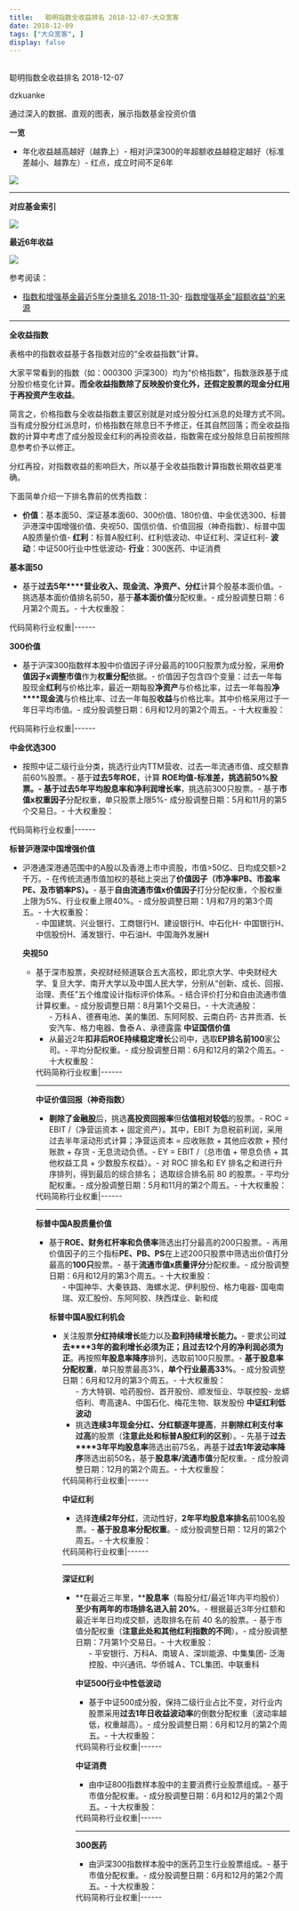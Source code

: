 ```yaml
---
title:   聪明指数全收益排名 2018-12-07-大众宽客
date: 2018-12-09
tags: ["大众宽客", ]
display: false
---
```



## 



聪明指数全收益排名 2018-12-07




dzkuanke




通过深入的数据、直观的图表，展示指数基金投资价值


**一览**
- 年化收益越高越好（越靠上）- 相对沪深300的年超额收益越稳定越好（标准差越小、越靠左）- 红点，成立时间不足6年
<img class="" data-copyright="0" data-ratio="1.25" data-s="300,640" src="https://mmbiz.qpic.cn/mmbiz_png/PKw3FQPmhIguuaevVuaIrWDhuibyZHXXrCP0YciaJzcoVBEIMe9RfraSWO5Le5UDbvtYFq5AtgpdOKVakapdkuJw/640?wx_fmt=png" data-type="png" data-w="960" style=""/>

****

**对应基金索引**

<img class="" data-copyright="0" data-ratio="1.4356223175965666" data-s="300,640" src="https://mmbiz.qpic.cn/mmbiz_png/PKw3FQPmhIguuaevVuaIrWDhuibyZHXXrvOMtJatGy9pxj4RvrnY9RmwSE0XeNicZf9niaU0Hwic1jRBZJagPHYI2w/640?wx_fmt=png" data-type="png" data-w="932" style=""/>

**最近6年收益**

<img class="" data-copyright="0" data-ratio="1.0516129032258064" data-s="300,640" src="https://mmbiz.qpic.cn/mmbiz_png/PKw3FQPmhIguuaevVuaIrWDhuibyZHXXrMhzicWvvtuL2nPib0tNUSHFVGAwRomTqDrsBWlXBBHANP6GnSLnMFu7Q/640?wx_fmt=png" data-type="png" data-w="930"/>



参考阅读：
- [指数和增强基金最近5年分类排名 2018-11-30](http://mp.weixin.qq.com/s?__biz=MzAwMTc1MDcwNw==&amp;mid=2648273535&amp;idx=1&amp;sn=feb7b9bfad818db912d302c7d71286ac&amp;chksm=82f931a3b58eb8b51557d601b3a31e06b769a71df37ef2e1f8c2d3b4ce49147904c3a75fd06a&amp;scene=21#wechat_redirect)- [指数增强基金”超额收益“的来源](http://mp.weixin.qq.com/s?__biz=MzAwMTc1MDcwNw==&amp;mid=2648272968&amp;idx=1&amp;sn=598917da4403d77210aa3b1a460658e4&amp;chksm=82f93394b58eba82c9a7cb228c22c656fe88c5203ff149473f9edd2d4127e44df65f5bdb146b&amp;scene=21#wechat_redirect)
****

**全收益指数**



表格中的指数收益基于各指数对应的“全收益指数”计算。



大家平常看到的指数（如：000300 沪深300）均为“价格指数”，指数涨跌基于成分股价格变化计算。**而全收益指数除了反映股价变化外，还假定股票的现金分红用于再投资产生收益**。



简言之，价格指数与全收益指数主要区别就是对成分股分红派息的处理方式不同。当有成分股分红派息时，价格指数在除息日不予修正，任其自然回落；而全收益指数的计算中考虑了成分股现金红利的再投资收益，指数需在成分股除息日前按照除息参考价予以修正。



分红再投，对指数收益的影响巨大，所以基于全收益指数计算指数长期收益更准确。





下面简单介绍一下排名靠前的优秀指数：
- **价值**：基本面50、深证基本面60、300价值、180价值、中金优选300、标普沪港深中国增强价值、央视50、国信价值、价值回报（神奇指数）、标普中国A股质量价值- **红利**：标普A股红利、红利低波动、中证红利、深证红利- **波动**：中证500行业中性低波动- **行业**：300医药、中证消费


**基本面50**
- 基于**过去5年****营业收入、现金流、净资产、分红**计算个股基本面价值。- 挑选基本面价值排名前50，基于**基本面价值**分配权重。- 成分股调整日期：6月第2个周五。- 十大权重股：
<tr style="border: 0px;vertical-align: baseline;"><th style="padding-top: 0px;padding-bottom: 3px;border: 0px;vertical-align: middle;word-break: break-all;height: 30px;line-height: 1.4;font-size: 14px;font-weight: 400;color: rgb(126, 126, 126);background-color: rgb(238, 238, 238);">代码</th><th style="padding-top: 0px;padding-bottom: 3px;border: 0px;vertical-align: middle;word-break: break-all;height: 30px;line-height: 1.4;font-size: 14px;font-weight: 400;color: rgb(126, 126, 126);background-color: rgb(238, 238, 238);">简称</th><th style="padding-top: 0px;padding-bottom: 3px;border: 0px;vertical-align: middle;word-break: break-all;height: 30px;line-height: 1.4;font-size: 14px;font-weight: 400;color: rgb(126, 126, 126);background-color: rgb(238, 238, 238);">行业</th><th style="padding-top: 0px;padding-bottom: 3px;border: 0px;vertical-align: middle;word-break: break-all;height: 30px;line-height: 1.4;font-size: 14px;font-weight: 400;color: rgb(126, 126, 126);background-color: rgb(238, 238, 238);">权重</th></tr>|------



**300价值**
- 基于沪深300指数样本股中价值因子评分最高的100只股票为成分股，采用**价值因子x调整市值**作为**权重分配**依据。- 价值因子包含四个变量：过去一年每股现金**红利**与价格比率，最近一期每股**净资产**与价格比率，过去一年每股**净****现金流**与价格比率、过去一年每股**收益**与价格比率。其中价格采用过于一年日平均市值。- 成分股调整日期：6月和12月的第2个周五。- 十大权重股：
<tr style="border: 0px;vertical-align: baseline;"><th style="padding-top: 0px;padding-bottom: 3px;border: 0px;background-color: rgb(238, 238, 238);vertical-align: middle;word-break: break-all;height: 30px;line-height: 1.4;font-size: 14px;font-weight: 400;color: rgb(126, 126, 126);">代码</th><th style="padding-top: 0px;padding-bottom: 3px;border: 0px;background-color: rgb(238, 238, 238);vertical-align: middle;word-break: break-all;height: 30px;line-height: 1.4;font-size: 14px;font-weight: 400;color: rgb(126, 126, 126);">简称</th><th style="padding-top: 0px;padding-bottom: 3px;border: 0px;background-color: rgb(238, 238, 238);vertical-align: middle;word-break: break-all;height: 30px;line-height: 1.4;font-size: 14px;font-weight: 400;color: rgb(126, 126, 126);">行业</th><th style="padding-top: 0px;padding-bottom: 3px;border: 0px;background-color: rgb(238, 238, 238);vertical-align: middle;word-break: break-all;height: 30px;line-height: 1.4;font-size: 14px;font-weight: 400;color: rgb(126, 126, 126);">权重</th></tr>|------



**中金优选300**
- 按照中证二级行业分类，挑选行业内TTM营收、过去一年流通市值、成交额靠前60%股票。- 基于**过去5年ROE**，计算&nbsp;**ROE均值-标准差，**挑选前50%股票。- 基于过去**5年平均股息率和净利润增长率**，挑选前300只股票。- 基于**市值x权重因子**分配权重，单只股票上限5%- 成分股调整日期：5月和11月的第5个交易日。- 十大权重股：
<tr style="border: 0px;vertical-align: baseline;"><th style="padding-top: 0px;padding-bottom: 3px;border: 0px;background-color: rgb(238, 238, 238);vertical-align: middle;word-break: break-all;height: 30px;line-height: 1.4;font-size: 14px;font-weight: 400;color: rgb(126, 126, 126);">代码</th><th style="padding-top: 0px;padding-bottom: 3px;border: 0px;background-color: rgb(238, 238, 238);vertical-align: middle;word-break: break-all;height: 30px;line-height: 1.4;font-size: 14px;font-weight: 400;color: rgb(126, 126, 126);">简称</th><th style="padding-top: 0px;padding-bottom: 3px;border: 0px;background-color: rgb(238, 238, 238);vertical-align: middle;word-break: break-all;height: 30px;line-height: 1.4;font-size: 14px;font-weight: 400;color: rgb(126, 126, 126);">行业</th><th style="padding-top: 0px;padding-bottom: 3px;border: 0px;background-color: rgb(238, 238, 238);vertical-align: middle;word-break: break-all;height: 30px;line-height: 1.4;font-size: 14px;font-weight: 400;color: rgb(126, 126, 126);">权重</th></tr>|------



**标普沪港深中国增强价值**
- 沪港通深港通范围中的A股以及香港上市中资股，市值&gt;50亿、日均成交额&gt;2千万。- 在传统流通市值加权的基础上突出了**价值因子**<h-char unicode="ff08" class="biaodian cjk bd-open bd-jiya"><h-inner>**（**</h-inner></h-char>**市净率PB、市盈率PE、及市销率PS**<h-char unicode="ff09" class="biaodian cjk bd-close bd-end bd-jiya bd-consecutive"><h-inner>**）。**</h-inner></h-char>- 基于**自由流通市值x价值因子**打分分配权重，个股权重上限为5%、行业权重上限40%。- 成分股调整日期：1月和7月的第3个周五。- 十大权重股：<ul class=" list-paddingleft-2" style="list-style-type: square;">- 中国建筑、兴业银行、工商银行H、建设银行H、中石化H- 中国银行H、中信股份H、浦发银行、中石油H、中国海外发展H


**央视50**
- 基于深市股票，央视财经频道联合五大高校，即北京大学、中央财经大学、复旦大学、南开大学以及中国人民大学，分别从“创新、成长、回报、治理、责任”五个维度设计指标评价体系。- 结合评价打分和自由流通市值计算权重。- 成分股调整日期：8月第1个交易日。- 十大流通股：<ul class=" list-paddingleft-2" style="list-style-type: square;">- 万科Ａ、德赛电池、美的集团、东阿阿胶、云南白药- 古井贡酒、长安汽车、格力电器、鲁泰Ａ、承德露露
**中证国信价值**
- 从最近2年**扣非后ROE<strong>持续稳定**增长</strong>公司中，选取**EP排名前100**家公司。- 平均分配权重。- 成分股调整日期：6月和12月的第2个周五。- 十大权重股：
<tr style="border: 0px;vertical-align: baseline;"><th style="padding-top: 0px;padding-bottom: 3px;border: 0px;vertical-align: middle;word-break: break-all;height: 30px;line-height: 1.4;font-size: 14px;font-weight: 400;color: rgb(126, 126, 126);background-color: rgb(238, 238, 238);">代码</th><th style="padding-top: 0px;padding-bottom: 3px;border: 0px;vertical-align: middle;word-break: break-all;height: 30px;line-height: 1.4;font-size: 14px;font-weight: 400;color: rgb(126, 126, 126);background-color: rgb(238, 238, 238);">简称</th><th style="padding-top: 0px;padding-bottom: 3px;border: 0px;vertical-align: middle;word-break: break-all;height: 30px;line-height: 1.4;font-size: 14px;font-weight: 400;color: rgb(126, 126, 126);background-color: rgb(238, 238, 238);">行业</th><th style="padding-top: 0px;padding-bottom: 3px;border: 0px;vertical-align: middle;word-break: break-all;height: 30px;line-height: 1.4;font-size: 14px;font-weight: 400;color: rgb(126, 126, 126);background-color: rgb(238, 238, 238);">权重</th></tr>|------

****

**中证价值回报（神奇指数）**
- **剔除了金融股**后，挑选**高投资回报率**但**估值相对较低**的股票。- ROC = EBIT /（净营运资本 + 固定资产）。其中，EBIT 为息税前利润，采用过去半年滚动形式计算；净营运资本 = 应收账款 + 其他应收款 + 预付账款 + 存货 - 无息流动负债。- EY = EBIT /（总市值 + 带息负债 + 其他权益工具 + 少数股东权益）。- 对 ROC 排名和 EY 排名之和进行升序排列，得到最后的综合排名； 选取综合排名前 80 的股票。- 平均分配权重。- 成分股调整日期：5月和11月的第2个周五。- 十大权重股：
<tr style="border: 0px;vertical-align: baseline;"><th style="padding-top: 0px;padding-bottom: 3px;border: 0px;vertical-align: middle;word-break: break-all;height: 30px;line-height: 1.4;font-size: 14px;font-weight: 400;color: rgb(126, 126, 126);background-color: rgb(238, 238, 238);">代码</th><th style="padding-top: 0px;padding-bottom: 3px;border: 0px;vertical-align: middle;word-break: break-all;height: 30px;line-height: 1.4;font-size: 14px;font-weight: 400;color: rgb(126, 126, 126);background-color: rgb(238, 238, 238);">简称</th><th style="padding-top: 0px;padding-bottom: 3px;border: 0px;vertical-align: middle;word-break: break-all;height: 30px;line-height: 1.4;font-size: 14px;font-weight: 400;color: rgb(126, 126, 126);background-color: rgb(238, 238, 238);">行业</th><th style="padding-top: 0px;padding-bottom: 3px;border: 0px;vertical-align: middle;word-break: break-all;height: 30px;line-height: 1.4;font-size: 14px;font-weight: 400;color: rgb(126, 126, 126);background-color: rgb(238, 238, 238);">权重</th></tr>|------

****

**标普中国A股质量价值**
- 基于**ROE、财务杠杆率和负债率**筛选出打分最高的200只股票。- <h-char unicode="ff1b" class="biaodian cjk bd-end bd-jiya" style="white-space: normal;box-sizing: border-box;color: rgb(51, 53, 60);font-family: &quot;Biaodian Pro Sans GB&quot;, &quot;Helvetica Neue&quot;, Helvetica, Arial, &quot;pingfang sc&quot;, &quot;Hiragino Sans GB&quot;, &quot;Microsoft YaHei&quot;, 微软雅黑, STHeiti, SimSun, sans-serif;font-variant-ligatures: normal;orphans: 2;widows: 2;">再</h-char>用价值因子的三个指标**PE、PB、PS**在上述200只股票中筛选出价值打分最高的**100只**股票。- 基于**流通市值x质量评分**分配权重。- 成分股调整日期：6月和12月的第3个周五。- 十大权重股：<ul class=" list-paddingleft-2" style="list-style-type: square;">- 中国神华、大秦铁路、海螺水泥、伊利股份、格力电器- 国电南瑞、双汇股份、东阿阿胶、陕西煤业、新和成


**标普中国A股红利机会**
- 关注股票**分红持续增长**能力以及**盈利持续增长能力。**- 要求公司**过去****3年的盈利增长必须为正**<h-char unicode="ff1b" class="biaodian cjk bd-end bd-jiya" style="box-sizing: border-box;"><h-inner style="box-sizing: border-box;">**；**</h-inner></h-char>**且过去12个月的净利润必须为正**。再按照**年股息率降序**排列，选取前100只股票。- **基于股息率分配权重**，单只股票最高3%，**单个行业最高33%**。- 成分股调整日期：6月和12月的第3个周五。- 十大权重股：<ul class=" list-paddingleft-2" style="list-style-type: square;">- 方大特钢、哈药股份、首开股份、顺发恒业、华联控股- 龙蟒佰利、粤高速A、中国石化、梅花生物、联发股份
**中证红利低波动**
- 挑选**连续3年现金分红、分红额逐年提高**，并**剔除红利支付率过高**的股票（**注意此处和标普A股红利的区别**）。- 先基于**过去****3年平均股息率**筛选出前75名，再基于**过去1年波动率降序**筛选出前50名，基于**股息率/流通市值**分配权重。- 成分股调整日期：12月的第2个周五。- 十大权重股：
<tr style="border: 0px;vertical-align: baseline;"><th style="padding-top: 0px;padding-bottom: 3px;border: 0px;vertical-align: middle;word-break: break-all;height: 30px;line-height: 1.4;font-size: 14px;font-weight: 400;color: rgb(126, 126, 126);background-color: rgb(238, 238, 238);">代码</th><th style="padding-top: 0px;padding-bottom: 3px;border: 0px;vertical-align: middle;word-break: break-all;height: 30px;line-height: 1.4;font-size: 14px;font-weight: 400;color: rgb(126, 126, 126);background-color: rgb(238, 238, 238);">简称</th><th style="padding-top: 0px;padding-bottom: 3px;border: 0px;vertical-align: middle;word-break: break-all;height: 30px;line-height: 1.4;font-size: 14px;font-weight: 400;color: rgb(126, 126, 126);background-color: rgb(238, 238, 238);">行业</th><th style="padding-top: 0px;padding-bottom: 3px;border: 0px;vertical-align: middle;word-break: break-all;height: 30px;line-height: 1.4;font-size: 14px;font-weight: 400;color: rgb(126, 126, 126);background-color: rgb(238, 238, 238);">权重</th></tr>|------



**中证红利**
- 选择**连续2年分红**，流动性好，**2年平均股息率排名**前100名股票。- **基于股息率分配权重**。- 成分股调整日期：12月的第2个周五。- 十大权重股：
<tr style="border: 0px;vertical-align: baseline;"><th style="padding-top: 0px;padding-bottom: 3px;border: 0px;vertical-align: middle;word-break: break-all;height: 30px;line-height: 1.4;font-size: 14px;font-weight: 400;color: rgb(126, 126, 126);background-color: rgb(238, 238, 238);">代码</th><th style="padding-top: 0px;padding-bottom: 3px;border: 0px;vertical-align: middle;word-break: break-all;height: 30px;line-height: 1.4;font-size: 14px;font-weight: 400;color: rgb(126, 126, 126);background-color: rgb(238, 238, 238);">简称</th><th style="padding-top: 0px;padding-bottom: 3px;border: 0px;vertical-align: middle;word-break: break-all;height: 30px;line-height: 1.4;font-size: 14px;font-weight: 400;color: rgb(126, 126, 126);background-color: rgb(238, 238, 238);">行业</th><th style="padding-top: 0px;padding-bottom: 3px;border: 0px;vertical-align: middle;word-break: break-all;height: 30px;line-height: 1.4;font-size: 14px;font-weight: 400;color: rgb(126, 126, 126);background-color: rgb(238, 238, 238);">权重</th></tr>|------

****

**深证红利**
- **在最近三年里，****股息率**（每股分红/最近1年内平均股价）**至少有两年的市场排名进入前 20%**。- 根据最近3年分红额和最近半年日均成交额，选取排名在前 40 名的股票。- 基于市值分配权重（**注意此处和其他红利指数的不同**）。- 成分股调整日期：7月第1个交易日。- 十大权重股：<ul class=" list-paddingleft-2" style="list-style-type: square;">- 平安银行、万科A、南玻Ａ、深圳能源、中集集团- 泛海控股、中兴通讯、华侨城Ａ、TCL集团、中联重科 &nbsp; &nbsp;


**中证500行业中性低波动**
- 基于中证500成分股，保持二级行业占比不变，对行业内股票采用**过去1年日收益波动率**的倒数分配权重（波动率越低，权重越高）。- 成分股调整日期：6月和12月的第2个周五。- 十大权重股：
<tr style="border: 0px;vertical-align: baseline;"><th style="padding-top: 0px;padding-bottom: 3px;border: 0px;vertical-align: middle;word-break: break-all;height: 30px;line-height: 1.4;font-size: 14px;font-weight: 400;color: rgb(126, 126, 126);background-color: rgb(238, 238, 238);">代码</th><th style="padding-top: 0px;padding-bottom: 3px;border: 0px;vertical-align: middle;word-break: break-all;height: 30px;line-height: 1.4;font-size: 14px;font-weight: 400;color: rgb(126, 126, 126);background-color: rgb(238, 238, 238);">简称</th><th style="padding-top: 0px;padding-bottom: 3px;border: 0px;vertical-align: middle;word-break: break-all;height: 30px;line-height: 1.4;font-size: 14px;font-weight: 400;color: rgb(126, 126, 126);background-color: rgb(238, 238, 238);">行业</th><th style="padding-top: 0px;padding-bottom: 3px;border: 0px;vertical-align: middle;word-break: break-all;height: 30px;line-height: 1.4;font-size: 14px;font-weight: 400;color: rgb(126, 126, 126);background-color: rgb(238, 238, 238);">权重</th></tr>|------



**中证消费**
- 由中证800指数样本股中的主要消费行业股票组成。- 基于市值分配权重。- 成分股调整日期：6月和12月的第2个周五。- 十大权重股：
<tr style="border: 0px;vertical-align: baseline;"><th style="padding-top: 0px;padding-bottom: 3px;border: 0px;vertical-align: middle;word-break: break-all;height: 30px;line-height: 1.4;font-size: 14px;font-weight: 400;color: rgb(126, 126, 126);background-color: rgb(238, 238, 238);">代码</th><th style="padding-top: 0px;padding-bottom: 3px;border: 0px;vertical-align: middle;word-break: break-all;height: 30px;line-height: 1.4;font-size: 14px;font-weight: 400;color: rgb(126, 126, 126);background-color: rgb(238, 238, 238);">简称</th><th style="padding-top: 0px;padding-bottom: 3px;border: 0px;vertical-align: middle;word-break: break-all;height: 30px;line-height: 1.4;font-size: 14px;font-weight: 400;color: rgb(126, 126, 126);background-color: rgb(238, 238, 238);">行业</th><th style="padding-top: 0px;padding-bottom: 3px;border: 0px;vertical-align: middle;word-break: break-all;height: 30px;line-height: 1.4;font-size: 14px;font-weight: 400;color: rgb(126, 126, 126);background-color: rgb(238, 238, 238);">权重</th></tr>|------

****

**300医药**
- 由沪深300指数样本股中的医药卫生行业股票组成。- 基于市值分配权重。- 成分股调整日期：6月和12月的第2个周五。- 十大权重股：
<tr style="border: 0px;vertical-align: baseline;"><th style="padding-top: 0px;padding-bottom: 3px;border: 0px;vertical-align: middle;word-break: break-all;height: 30px;line-height: 1.4;font-size: 14px;font-weight: 400;color: rgb(126, 126, 126);background-color: rgb(238, 238, 238);">代码</th><th style="padding-top: 0px;padding-bottom: 3px;border: 0px;vertical-align: middle;word-break: break-all;height: 30px;line-height: 1.4;font-size: 14px;font-weight: 400;color: rgb(126, 126, 126);background-color: rgb(238, 238, 238);">简称</th><th style="padding-top: 0px;padding-bottom: 3px;border: 0px;vertical-align: middle;word-break: break-all;height: 30px;line-height: 1.4;font-size: 14px;font-weight: 400;color: rgb(126, 126, 126);background-color: rgb(238, 238, 238);">行业</th><th style="padding-top: 0px;padding-bottom: 3px;border: 0px;vertical-align: middle;word-break: break-all;height: 30px;line-height: 1.4;font-size: 14px;font-weight: 400;color: rgb(126, 126, 126);background-color: rgb(238, 238, 238);">权重</th></tr>|------